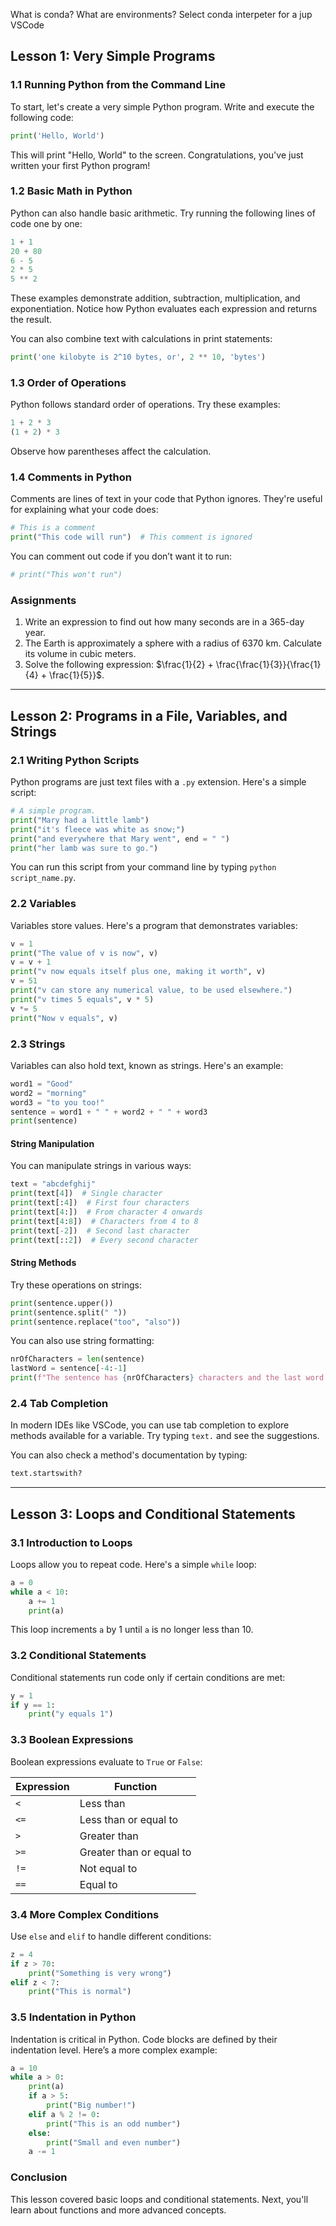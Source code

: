 What is conda? What are environments? Select conda interpeter for a jup VSCode


## Lesson 1: Very Simple Programs

### 1.1 Running Python from the Command Line
To start, let's create a very simple Python program. Write and execute the following code:

```python
print('Hello, World')
```

This will print "Hello, World" to the screen. Congratulations, you've just written your first Python program!

### 1.2 Basic Math in Python
Python can also handle basic arithmetic. Try running the following lines of code one by one:

```python
1 + 1
20 + 80
6 - 5
2 * 5
5 ** 2
```

These examples demonstrate addition, subtraction, multiplication, and exponentiation. Notice how Python evaluates each expression and returns the result.

You can also combine text with calculations in print statements:

```python
print('one kilobyte is 2^10 bytes, or', 2 ** 10, 'bytes')
```

### 1.3 Order of Operations
Python follows standard order of operations. Try these examples:

```python
1 + 2 * 3
(1 + 2) * 3
```

Observe how parentheses affect the calculation.

### 1.4 Comments in Python
Comments are lines of text in your code that Python ignores. They're useful for explaining what your code does:

```python
# This is a comment
print("This code will run")  # This comment is ignored
```

You can comment out code if you don’t want it to run:

```python
# print("This won't run")
```

### Assignments
1. Write an expression to find out how many seconds are in a 365-day year.
2. The Earth is approximately a sphere with a radius of 6370 km. Calculate its volume in cubic meters.
3. Solve the following expression: $\frac{1}{2} + \frac{\frac{1}{3}}{\frac{1}{4} + \frac{1}{5}}$.

---

## Lesson 2: Programs in a File, Variables, and Strings

### 2.1 Writing Python Scripts
Python programs are just text files with a `.py` extension. Here's a simple script:

```python
# A simple program.
print("Mary had a little lamb")
print("it's fleece was white as snow;")
print("and everywhere that Mary went", end = " ")
print("her lamb was sure to go.")
```

You can run this script from your command line by typing `python script_name.py`.

### 2.2 Variables
Variables store values. Here's a program that demonstrates variables:

```python
v = 1
print("The value of v is now", v)
v = v + 1
print("v now equals itself plus one, making it worth", v)
v = 51
print("v can store any numerical value, to be used elsewhere.")
print("v times 5 equals", v * 5)
v *= 5
print("Now v equals", v)
```

### 2.3 Strings
Variables can also hold text, known as strings. Here's an example:

```python
word1 = "Good"
word2 = "morning"
word3 = "to you too!"
sentence = word1 + " " + word2 + " " + word3
print(sentence)
```

#### String Manipulation
You can manipulate strings in various ways:

```python
text = "abcdefghij"
print(text[4])  # Single character
print(text[:4])  # First four characters
print(text[4:])  # From character 4 onwards
print(text[4:8])  # Characters from 4 to 8
print(text[-2])  # Second last character
print(text[::2])  # Every second character
```

#### String Methods
Try these operations on strings:

```python
print(sentence.upper())
print(sentence.split(" "))
print(sentence.replace("too", "also"))
```

You can also use string formatting:

```python
nrOfCharacters = len(sentence)
lastWord = sentence[-4:-1]
print(f"The sentence has {nrOfCharacters} characters and the last word is: {lastWord}")
```

### 2.4 Tab Completion
In modern IDEs like VSCode, you can use tab completion to explore methods available for a variable. Try typing `text.` and see the suggestions.

You can also check a method's documentation by typing:

```python
text.startswith?
```

---

## Lesson 3: Loops and Conditional Statements

### 3.1 Introduction to Loops
Loops allow you to repeat code. Here's a simple `while` loop:

```python
a = 0
while a < 10:
    a += 1
    print(a)
```

This loop increments `a` by 1 until `a` is no longer less than 10.

### 3.2 Conditional Statements
Conditional statements run code only if certain conditions are met:

```python
y = 1
if y == 1:
    print("y equals 1")
```

### 3.3 Boolean Expressions
Boolean expressions evaluate to `True` or `False`:

| Expression | Function                 |
| ---------- | ------------------------ |
| `<`        | Less than                |
| `<=`       | Less than or equal to    |
| `>`        | Greater than             |
| `>=`       | Greater than or equal to |
| `!=`       | Not equal to             |
| `==`       | Equal to                 |

### 3.4 More Complex Conditions
Use `else` and `elif` to handle different conditions:

```python
z = 4
if z > 70:
    print("Something is very wrong")
elif z < 7:
    print("This is normal")
```

### 3.5 Indentation in Python
Indentation is critical in Python. Code blocks are defined by their indentation level. Here’s a more complex example:

```python
a = 10
while a > 0:
    print(a)
    if a > 5:
        print("Big number!")
    elif a % 2 != 0:
        print("This is an odd number")
    else:
        print("Small and even number")
    a -= 1
```

### Conclusion
This lesson covered basic loops and conditional statements. Next, you'll learn about functions and more advanced concepts.